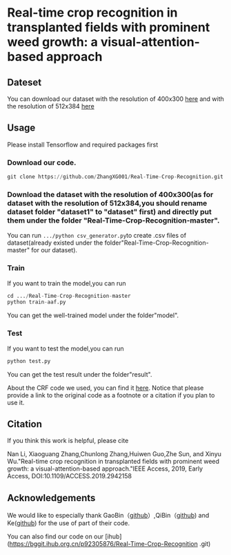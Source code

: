 # Real-time crop recognition in transplanted fields with prominent weed growth: a visual-attention-based approach

## Dateset

You can download our dataset with the resolution of 400x300 [here](https://pan.baidu.com/s/1FloZQhICkibRxh-2GJTwyg
) and with the resolution of 512x384 [here](https://pan.baidu.com/s/1CPi_BXXDQiOiryMDegZz8Q
)

## Usage

Please install Tensorflow and required packages first

### Download our code.

```python
git clone https://github.com/ZhangXG001/Real-Time-Crop-Recognition.git
```

### Download the dataset with the resolution of 400x300(as for dataset with the resolution of 512x384,you should rename dataset folder "dataset1" to "dataset" first) and directly put them under the folder "Real-Time-Crop-Recognition-master".

You can run ``` .../python csv_generator.py ```to create .csv files of dataset(already existed under the folder"Real-Time-Crop-Recognition-master" for our dataset).


### Train

If you want to train the model,you can run

```python
cd .../Real-Time-Crop-Recognition-master
python train-aaf.py
```
You can get the well-trained model under the folder"model".

### Test

If you want to test the model,you can run

```python
python test.py
```
You can get the test result under the folder"result".

About the CRF code we used, you can find it [here](https://github.com/Andrew-Qibin/dss_crf). Notice that please provide a link to the original code as a footnote or a citation if you plan to use it.

## Citation

If you think this work is helpful, please cite

Nan Li, Xiaoguang Zhang,Chunlong Zhang,Huiwen Guo,Zhe Sun, and Xinyu Wu."Real-time crop recognition in transplanted fields with prominent weed growth: a visual-attention-based approach."IEEE Access, 2019, Early Access, DOI:10.1109/ACCESS.2019.2942158


## Acknowledgements

We would like to especially thank GaoBin（[github](https://github.com/gbyy422990/salience_object_detection)）,QiBin（[github](https://github.com/Andrew-Qibin/DSS)) and Ke([github](https://github.com/twke18/Adaptive_Affinity_Fields)) for the use of part of their code.

You can also find our code on our [ihub](https://bggit.ihub.org.cn/p92305876/Real-Time-Crop-Recognition .git)
